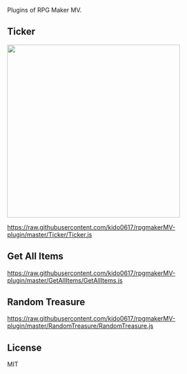 Plugins of RPG Maker MV.

## Ticker

<img src="http://kido0617.github.io/img/2017-04-12-ticker/ticker.gif" width="400">

<https://raw.githubusercontent.com/kido0617/rpgmakerMV-plugin/master/Ticker/Ticker.js>

## Get All Items

<https://raw.githubusercontent.com/kido0617/rpgmakerMV-plugin/master/GetAlIItems/GetAllItems.js>

## Random Treasure

<https://raw.githubusercontent.com/kido0617/rpgmakerMV-plugin/master/RandomTreasure/RandomTreasure.js>

## License

MIT
